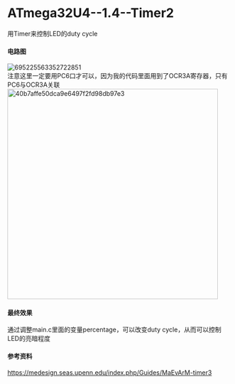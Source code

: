 # ATmega32U4--1.4--Timer2
用Timer来控制LED的duty cycle
####  电路图  
![695225563352722851](https://github.com/wenxiwei00/ATmega32U4--1.4--Timer2/assets/114196821/adbdb2fa-d7a5-402b-97ab-48bd1e391e8f)  
注意这里一定要用PC6口才可以，因为我的代码里面用到了OCR3A寄存器，只有PC6与OCR3A关联  
<img width="474" alt="40b7affe50dca9e6497f2fd98db97e3" src="https://github.com/wenxiwei00/ATmega32U4--1.4--Timer2/assets/114196821/13a6e06d-37fe-4839-b3e1-d59b9d8f8c29">
####  最终效果  
通过调整main.c里面的变量percentage，可以改变duty cycle，从而可以控制LED的亮暗程度
####  参考资料  
https://medesign.seas.upenn.edu/index.php/Guides/MaEvArM-timer3



